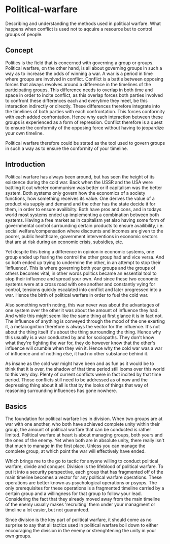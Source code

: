 # Political-warfare
Describing and understanding the methods used in political warfare. What happens when conflict is used not to aqcuire a resource but to control groups of people.

## Concept
Politics is the field that is concerned with governing a group or groups. Political warfare, on the other hand, is all about governing groups in such a way as to increase the odds of winning a war. A war is a period in time where groups are involved in conflict. Conflict is a battle between opposing forces that always revolves around a difference in the timelines of the participating groups. This difference needs to overlap in both time and space in order to incite conflict, as this overlap forces both parties involved to confront these differences each and everytime they meet, be this interaction indirectly or directly. These differences therefore integrate into the timelines of both parties with each confrontation. This forces conformity with each added confrontation. Hence why each interaction between these groups is experienced as a form of repression. Conflict therefore is a quest to ensure the conformity of the opposing force without having to jeopardize your own timeline.

Political warfare therefore could be stated as the tool used to govern groups in such a way as to ensure the conformity of your timeline.

## Introduction
Political warfare has always been around, but has seen the height of its existence during the cold war. Back when the USSR and the USA were battling it out wheter communism was better or if capitalism was the better system. Both systems only govern how the economics of a society functions, how something receives its value. One derives the value of a product via supply and demand and the other has the state decide it for them, in order to ensure availibilty. Both have pros and cons, and in todays world most systems ended up implementing a combination between both systems. Having a free market as in capitalism yet also having some form of governmental control surrounding certain products to ensure availibility, i.e. social welfare/compensation where discounts and incomes are given to the poorer, public healthcare, government interventions in economic sectors that are at risk during an economic crisis, subsidies, etc.

Yet despite this being a difference in opinion in economic systems, one group ended up fearing the control the other group had and vice versa. And so both ended up trying to undermine the other, in an attempt to stop their 'influence'. This is where governing both your groups and the groups of others becomes vital, in other words politics became an essential tool to stop their influence and spread your own. And since these two economic systems were at a cross road with one another and constantly vying for control, tensions quickly escalated into conflict and later progressed into a war. Hence the birth of political warfare in order to fuel the cold war.

Also something worth noting, this war never was about the advantages of one system over the other it was about the amount of influence they had. And while this might seem like the same thing at first glance it is in fact not. The influence of anything is conveyed through the mood of the one exerting it, a metacognition therefore is always the vector for the influence. It's not about the thing itself it's about the thing surrounding the thing. Hence why this usually is a war conducted by and for sociopaths. They don't know what they're fighting the war for, they do however know that the other's influence will crumble when they win it. Hence why the cold war was a war of influence and of nothing else, it had no other substance behind it.

As insane as the cold war might have been and as fun as it would be to think that it is over, the shadow of that time period still looms over this world to this very day. Plenty of current conflicts were in fact incited by that time period. Those conflicts still need to be addressed as of now and the depressing thing about it all is that by the looks of things that way of reasoning surrounding influences has gone nowhere.

## Basics
The foundation for political warfare lies in division. When two groups are at war with one another, who both have achieved complete unity within their group, the amount of political warfare that can be conducted is rather limited. Political warfare at heart is about managing groups, both yours and the ones of the enemy. Yet when both are in absolute unity, there really isn't that much to manage in the first place. Unless you can manage the complete group, at which point the war will effectively have ended.

Which brings me to the go to tactic for anyone willing to conduct political warfare, divide and conquer. Division is the lifeblood of political warfare. To put it into a security perspective, each group that has fragmented off of the main timeline becomes a vector for any political warfare operations. These operations are better known as psychological operations or psyops. The only prerequisites for these operations is a fragmented timeline carried by a certain group and a willingness for that group to follow your lead. Considering the fact that they already moved away from the main timeline of the enemy usually makes 'recruiting' them under your managment or timeline a lot easier, but not guaranteed.

Since division is the key part of political warfare, it should come as no surprise to say that all tactics used in political warfare boil down to either encouraging the division in the enemy or strenghtening the unity in your own groups.
